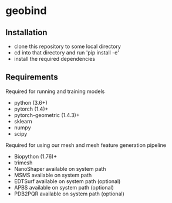 # geobind

## Installation
- clone this repository to some local directory
- cd into that directory and run 'pip install -e'
- install the required dependencies

## Requirements
Required for running and training models
- python (3.6+)
- pytorch (1.4)+
- pytorch-geometric (1.4.3)+
- sklearn
- numpy
- scipy

Required for using our mesh and mesh feature generation pipeline
- Biopython (1.76)+
- trimesh 
- NanoShaper available on system path
- MSMS available on system path
- EDTSurf available on system path (optional)
- APBS available on system path (optional)
- PDB2PQR available on system path (optional)
